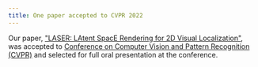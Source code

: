 ```yaml
---
title: One paper accepted to CVPR 2022
---
```


Our paper, <a href="https://arxiv.org/abs/2204.00157">"LASER: LAtent SpacE Rendering for 2D Visual Localization"</a>, was accepted to [Conference on Computer Vision and Pattern Recognition (CVPR)](http://cvpr2022.thecvf.com/) and selected for full oral presentation at the conference.
